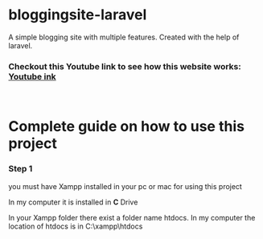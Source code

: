 # bloggingsite-laravel
A simple blogging site with multiple features. Created with the help of laravel.


  <h3>Checkout this Youtube link to see how this website works: <a target="_blank" href="https://youtu.be/sK1_79e5gNo">Youtube ink</a></h3>
  
  <br>

  <h1>Complete guide on how to use this project</h1>
  <h3>Step 1</h3>
  <p>you must have Xampp installed in your pc or mac for using this project</p>
  <p>In my computer it is installed in <strong>C</strong> Drive </p>
  <p>In your Xampp folder there exist a folder name htdocs. In my computer the location of htdocs is in C:\xampp\htdocs</p>

